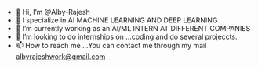 - 👋 Hi, I’m @Alby-Rajesh
- 👀 I specialize in AI MACHINE LEARNING AND DEEP LEARNING
- 🌱 I’m currently working as an AI/ML INTERN AT DIFFERENT COMPANIES
- 💞️ I’m looking to do internships on ...coding and do several projeccts.
- 📫 How to reach me ...You can contact me through my mail albyrajeshwork@gmail.com

<!---
Alby-Rajesh/Alby-Rajesh is a ✨ special ✨ repository because its `README.md` (this file) appears on your GitHub profile.
You can click the Preview link to take a look at your changes.
--->
